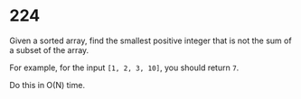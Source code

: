 [_metadata_:number]:-      "224"
[_metadata_:difficulty]:-  "Easy"
[_metadata_:asker]:-       "Amazon"
[_metadata_:tags]:-        "list math"

# 224

Given a sorted array, find the smallest positive integer that is not the sum of a subset of the array.

For example, for the input `[1, 2, 3, 10]`, you should return `7`.

Do this in O(N) time.
